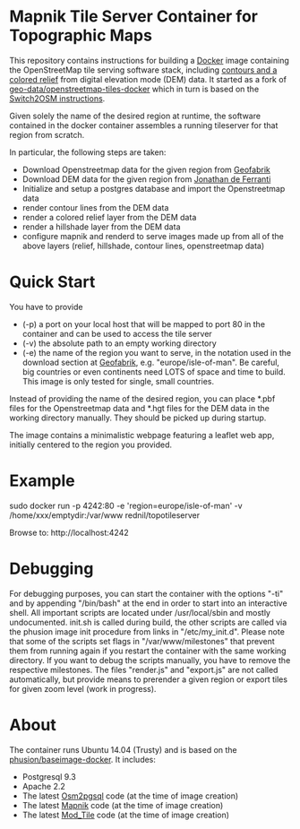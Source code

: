 # Mapnik Tile Server Container for Topographic Maps

This repository contains instructions for building a
[Docker](https://www.docker.io/) image containing the OpenStreetMap tile
serving software stack, including [contours and a colored relief](http://wiki.openstreetmap.org/wiki/HikingBikingMaps) from digital elevation mode (DEM) data. It started as a fork of [geo-data/openstreetmap-tiles-docker](https://github.com/geo-data/openstreetmap-tiles-docker) which in turn is based on the
[Switch2OSM instructions](http://switch2osm.org/serving-tiles/manually-building-a-tile-server-14-04/).

Given solely the name of the desired region at runtime, the software contained in the docker container assembles a running tileserver for that region from scratch.

In particular, the following steps are taken:

* Download Openstreetmap data for the given region from [Geofabrik](http://www.geofabrik.de/)
* Download DEM data for the given region from [Jonathan de Ferranti](http://viewfinderpanoramas.org/dem3.html)
* Initialize and setup a postgres database and import the Openstreetmap data
* render contour lines from the DEM data
* render a colored relief layer from the DEM data
* render a hillshade layer from the DEM data
* configure mapnik and renderd to serve images made up from all of the above layers (relief, hillshade, contour lines, openstreetmap data)

# Quick Start

You have to provide 

* (-p) a port on your local host that will be mapped to port 80 in the container and can be used to access the tile server
* (-v) the absolute path to an empty working directory 
* (-e) the name of the region you want to serve, in the notation used in the download section at [Geofabrik](http://www.geofabrik.de/), e.g. "europe/isle-of-man". Be careful, big countries or even continents need LOTS of space and time to build. This image is only tested for single, small countries.

Instead of providing the name of the desired region, you can place *.pbf files for the Openstreetmap data and *.hgt files for the DEM data in the working directory manually. They should be picked up during startup.

The image contains a minimalistic webpage featuring a leaflet web app, initially centered to the region you provided.

# Example

sudo docker run -p 4242:80 -e 'region=europe/isle-of-man' -v /home/xxx/emptydir:/var/www rednil/topotileserver 

Browse to: http://localhost:4242

# Debugging

For debugging purposes, you can start the container with the options "-ti" and by appending "/bin/bash" at the end in order to start into an interactive shell. All important scripts are located under /usr/local/sbin and mostly undocumented. init.sh is called during build, the other scripts are called via the phusion image init procedure from links in "/etc/my_init.d". Please note that some of the scripts set flags in "/var/www/milestones" that prevent them from running again if you restart the container with the same working directory. If you want to debug the scripts manually, you have to remove the respective milestones. The files "render.js" and "export.js" are not called automatically, but provide means to prerender a given region or export tiles for given zoom level (work in progress).

# About

The container runs Ubuntu 14.04 (Trusty) and is based on the
[phusion/baseimage-docker](https://github.com/phusion/baseimage-docker).  It
includes:

* Postgresql 9.3
* Apache 2.2
* The latest [Osm2pgsql](http://wiki.openstreetmap.org/wiki/Osm2pgsql) code (at
  the time of image creation)
* The latest [Mapnik](http://mapnik.org/) code (at the time of image creation)
* The latest [Mod_Tile](http://wiki.openstreetmap.org/wiki/Mod_tile) code (at
  the time of image creation)

